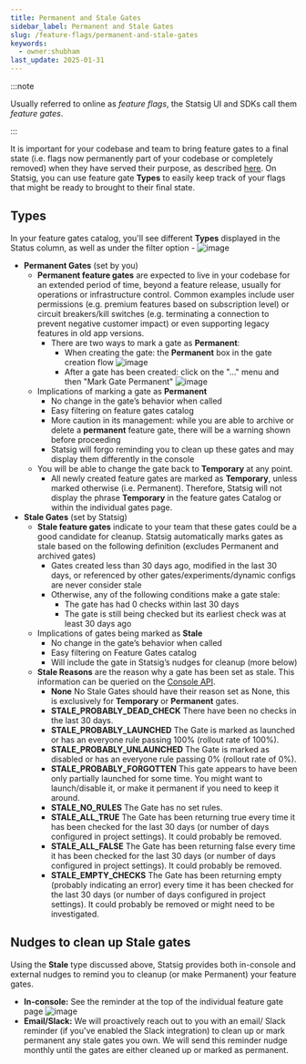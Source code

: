 ```yaml
---
title: Permanent and Stale Gates
sidebar_label: Permanent and Stale Gates
slug: /feature-flags/permanent-and-stale-gates
keywords:
  - owner:shubham
last_update: 2025-01-31
---
```


:::note

Usually referred to online as _feature flags_, the Statsig UI and SDKs call them _feature gates_.

:::

It is important for your codebase and team to bring feature gates to a final state (i.e. flags now permanently part of your codebase or completely removed) when they have served their purpose, as described [here](/feature-flags/feature-flags-lifecycle). On Statsig, you can use feature gate **Types** to easily keep track of your flags that might be ready to brought to their final state.

## Types

In your feature gates catalog, you'll see different **Types** displayed in the Status column, as well as under the filter option -
![image](https://user-images.githubusercontent.com/120431069/224765362-9b9686f2-62b0-4605-8b8c-911987d343e0.png)

- **Permanent Gates** (set by you)
  - **Permanent feature gates** are expected to live in your codebase for an extended period of time, beyond a feature release, usually for operations or infrastructure control. Common examples include user permissions (e.g. premium features based on subscription level) or circuit breakers/kill switches (e.g. terminating a connection to prevent negative customer impact) or even supporting legacy features in old app versions.
    - There are two ways to mark a gate as **Permanent**:
      - When creating the gate: the **Permanent** box in the gate creation flow
        ![image](https://user-images.githubusercontent.com/120431069/224768058-1a1b74a2-6b5d-4bfd-b73c-e2fc1f4a7a7f.png)
      - After a gate has been created: click on the "..." menu and then "Mark Gate Permanent"
        ![image](https://user-images.githubusercontent.com/120431069/224763304-2002e482-8ef0-4025-b13c-acb92ffb2bcc.png)
  - Implications of marking a gate as **Permanent**
    - No change in the gate’s behavior when called
    - Easy filtering on feature gates catalog
    - More caution in its management: while you are able to archive or delete a **permanent** feature gate, there will be a warning shown before proceeding
    - Statsig will forgo reminding you to clean up these gates and may display them differently in the console
  - You will be able to change the gate back to **Temporary** at any point.
    - All newly created feature gates are marked as **Temporary**, unless marked otherwise (i.e. Permanent). Therefore, Statsig will not display the phrase **Temporary** in the feature gates Catalog or within the individual gates page.
- **Stale Gates** (set by Statsig)
  - **Stale feature gates** indicate to your team that these gates could be a good candidate for cleanup. Statsig automatically marks gates as stale based on the following definition (excludes Permanent and archived gates)
    - Gates created less than 30 days ago, modified in the last 30 days, or referenced by other gates/experiments/dynamic configs are never consider stale
    - Otherwise, any of the following conditions make a gate stale:
      - The gate has had 0 checks within last 30 days
      - The gate is still being checked but its earliest check was at least 30 days ago
  - Implications of gates being marked as **Stale**
    - No change in the gate’s behavior when called
    - Easy filtering on Feature Gates catalog
    - Will include the gate in Statsig’s nudges for cleanup (more below)
  - **Stale Reasons** are the reason why a gate has been set as stale. This information can be queried on the [Console API](/console-api/gates).
    - **None** No Stale Gates should have their reason set as None, this is exclusively for **Temporary** or **Permanent** gates.
    - **STALE_PROBABLY_DEAD_CHECK** There have been no checks in the last 30 days.
    - **STALE_PROBABLY_LAUNCHED** The Gate is marked as launched or has an everyone rule passing 100% (rollout rate of 100%).
    - **STALE_PROBABLY_UNLAUNCHED** The Gate is marked as disabled or has an everyone rule passing 0% (rollout rate of 0%).
    - **STALE_PROBABLY_FORGOTTEN** This gate appears to have been only partially launched for some time. You might want to launch/disable it, or make it permanent if you need to keep it around.
    - **STALE_NO_RULES** The Gate has no set rules.
    - **STALE_ALL_TRUE** The Gate has been returning true every time it has been checked for the last 30 days (or number of days configured in project settings). It could probably be removed.
    - **STALE_ALL_FALSE** The Gate has been returning false every time it has been checked for the last 30 days (or number of days configured in project settings). It could probably be removed.
    - **STALE_EMPTY_CHECKS** The Gate has been returning empty (probably indicating an error) every time it has been checked for the last 30 days (or number of days configured in project settings). It could probably be removed or might need to be investigated.


## Nudges to clean up Stale gates

Using the **Stale** type discussed above, Statsig provides both in-console and external nudges to remind you to cleanup (or make Permanent) your feature gates.

- **In-console:** See the reminder at the top of the individual feature gate page
    ![image](https://user-images.githubusercontent.com/120431069/224457644-16844256-e7f8-4490-b07e-74f0d85eb6ee.png)
- **Email/Slack:** We will proactively reach out to you with an email/ Slack reminder (if you've enabled the Slack integration) to clean up or mark permanent any stale gates you own. We will send this reminder nudge monthly until the gates are either cleaned up or marked as permanent. 
